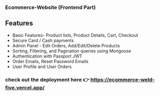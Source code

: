 ### Ecommerce-Website (Frontend Part)

## Features
* Basic Features- Product lists, Product Details, Cart, Checkout
* Secure Card / Cash payments
* Admin Panel - Edit Orders, Add/Edit/Delete Products
* Sorting, Filtering, and Pagination queries using Mongoose
* Authentication with Passport JWT
* Order Emails, Reset Password Emails
* User Profile and User Orders

### check out the deployment here 👉 https://ecommerce-weld-five.vercel.app/
